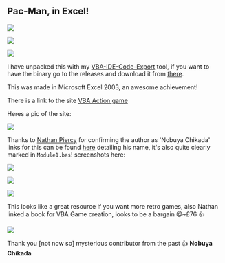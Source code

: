 ## Pac-Man, in Excel!

![](img/pacellmanscreen1.png)

![](img/pacellmanscreen2.png)

![](img/pacman.gif)

I have unpacked this with my [VBA-IDE-Code-Export](https://github.com/spences10/VBA-IDE-Code-Export) tool, if you want to have the binary go to the releases and download it from [there](https://github.com/spences10/pacellman/releases/tag/1.0.0).

This was made in Microsoft Excel 2003, an awesome achievement!

There is a link to the site [VBA Action game](http://www1.plala.or.jp/chikada/index.htm)

Heres a pic of the site:

![](img/sitepic.png)

Thanks to [Nathan Piercy](https://twitter.com/nathanprocks) for confirming the author as 'Nobuya Chikada' links for this can be found [here](http://web.archive.org/web/20100505141436/http://www.geocities.jp:80/nchikada/pac/index.htm) detailing his name, it's also quite clearly marked in `Module1.bas`! screenshots here:

![](img/confirmaition.png)

![](img/module1.png)

[![](img/confirmation-tweet.png)](https://twitter.com/nathanprocks/status/859668882784571392)

This looks like a great resource if you want more retro games, also Nathan linked a book for VBA Game creation, looks to be a bargain @~£76 :+1:

[![](img/tweet-book.png)](https://twitter.com/nathanprocks/status/859669785612660736)

Thank you [not now so] mysterious contributor from the past :+1: **Nobuya Chikada**
